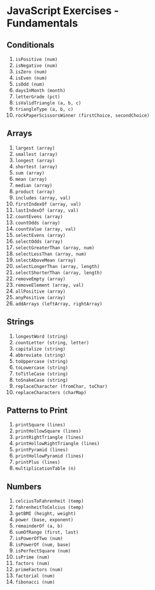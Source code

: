 # JavaScript Exercises - Fundamentals

## Conditionals

1. `isPositive (num)`
1. `isNegative (num)`
1. `isZero (num)`
1. `isEven (num)`
1. `isOdd (num)`
1. `daysInMonth (month)`
1. `letterGrade (pct)`
1. `isValidTriangle (a, b, c)`
1. `triangleType (a, b, c)`
1. `rockPaperScissorsWinner (firstChoice, secondChoice)`

## Arrays

1. `largest (array)`
1. `smallest (array)`
1. `longest (array)`
1. `shortest (array)`
1. `sum (array)`
1. `mean (array)`
1. `median (array)`
1. `product (array)`
1. `includes (array, val)`
1. `firstIndexOf (array, val)`
1. `lastIndexOf (array, val)`
1. `countEvens (array)`
1. `countOdds (array)`
1. `countValue (array, val)`
1. `selectEvens (array)`
1. `selectOdds (array)`
1. `selectGreaterThan (array, num)`
1. `selectLessThan (array, num)`
1. `selectAboveMean (array)`
1. `selectLongerThan (array, length)`
1. `selectShorterThan (array, length)`
1. `removeEmpty (array)`
1. `removeElement (array, val)`
1. `allPositive (array)`
1. `anyPositive (array)`
1. `addArrays (leftArray, rightArray)`

## Strings

1. `longestWord (string)`
1. `countLetter (string, letter)`
1. `capitalize (string)`
1. `abbreviate (string)`
1. `toUppercase (string)`
1. `toLowercase (string)`
1. `toTitleCase (string)`
1. `toSnakeCase (string)`
1. `replaceCharacter (fromChar, toChar)`
1. `replaceCharacters (charMap)`

## Patterns to Print

1. `printSquare (lines)`
1. `printHollowSquare (lines)`
1. `printRightTriangle (lines)`
1. `printHollowRightTriangle (lines)`
1. `printPyramid (lines)`
1. `printHollowPyramid (lines)`
1. `printPlus (lines)`
1. `multiplicationTable (n)`

## Numbers

1. `celciusToFahrenheit (temp)`
1. `fahrenheitToCelcius (temp)`
1. `getBMI (height, weight)`
1. `power (base, exponent)`
1. `remainderOf (a, b)`
1. `sumOfRange (first, last)`
1. `isPowerOfTwo (num)`
1. `isPowerOf (num, base)`
1. `isPerfectSquare (num)`
1. `isPrime (num)`
1. `factors (num)`
1. `primeFactors (num)`
1. `factorial (num)`
1. `fibonacci (num)`
